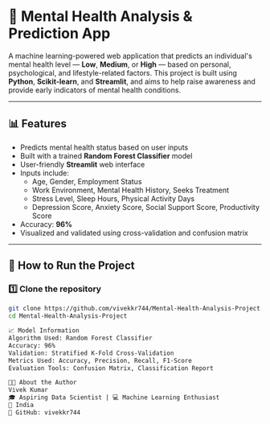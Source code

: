 # 🧠 Mental Health Analysis & Prediction App

A machine learning-powered web application that predicts an individual's mental health level — **Low**, **Medium**, or **High** — based on personal, psychological, and lifestyle-related factors. This project is built using **Python**, **Scikit-learn**, and **Streamlit**, and aims to help raise awareness and provide early indicators of mental health conditions.

---

## 📊 Features

- Predicts mental health status based on user inputs
- Built with a trained **Random Forest Classifier** model
- User-friendly **Streamlit** web interface
- Inputs include:
  - Age, Gender, Employment Status
  - Work Environment, Mental Health History, Seeks Treatment
  - Stress Level, Sleep Hours, Physical Activity Days
  - Depression Score, Anxiety Score, Social Support Score, Productivity Score
- Accuracy: **96%**
- Visualized and validated using cross-validation and confusion matrix

---

## 🚀 How to Run the Project

### 1️⃣ Clone the repository

```bash
git clone https://github.com/vivekkr744/Mental-Health-Analysis-Project.git
cd Mental-Health-Analysis-Project

📈 Model Information
Algorithm Used: Random Forest Classifier
Accuracy: 96%
Validation: Stratified K-Fold Cross-Validation
Metrics Used: Accuracy, Precision, Recall, F1-Score
Evaluation Tools: Confusion Matrix, Classification Report

👨‍💻 About the Author
Vivek Kumar
🎓 Aspiring Data Scientist | 💻 Machine Learning Enthusiast
📍 India
🔗 GitHub: vivekkr744
